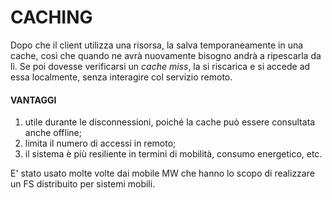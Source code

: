 # CACHING

Dopo che il client utilizza una risorsa, la salva temporaneamente in una cache, così che quando ne avrà nuovamente bisogno andrà a ripescarla da lì. Se poi dovesse verificarsi un *cache miss*, la si riscarica e si accede ad essa localmente, senza interagire col servizio remoto. 

#### VANTAGGI
1) utile durante le disconnessioni, poiché la cache può essere consultata anche offline;
2) limita il numero di accessi in remoto;
3) il sistema è più resiliente in termini di mobilità, consumo energetico, etc.

E' stato usato molte volte dai mobile MW che hanno lo scopo di realizzare un FS distribuito per sistemi mobili.